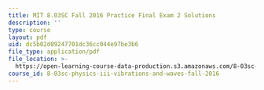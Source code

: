 ```yaml
---
title: MIT 8.03SC Fall 2016 Practice Final Exam 2 Solutions
description: ''
type: course
layout: pdf
uid: dc5b02d89247701dc36cc044e97be3b6
file_type: application/pdf
file_location: >-
  https://open-learning-course-data-production.s3.amazonaws.com/8-03sc-physics-iii-vibrations-and-waves-fall-2016/dc5b02d89247701dc36cc044e97be3b6_MIT8_03SCF16_PracticeFinalExam2_Solutions.pdf
course_id: 8-03sc-physics-iii-vibrations-and-waves-fall-2016
---
```

